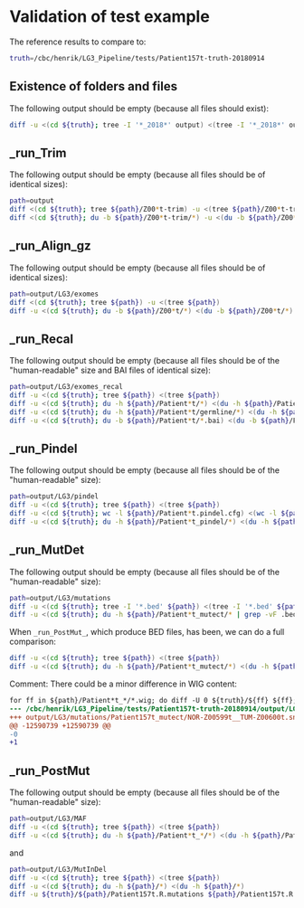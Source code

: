 # Validation of test example

The reference results to compare to:
```sh
truth=/cbc/henrik/LG3_Pipeline/tests/Patient157t-truth-20180914
```

## Existence of folders and files

The following output should be empty (because all files should exist):

```sh
diff -u <(cd ${truth}; tree -I '*_2018*' output) <(tree -I '*_2018*' output)
```

## _run_Trim

The following output should be empty (because all files should be of identical sizes):
```sh
path=output
diff <(cd ${truth}; tree ${path}/Z00*t-trim) -u <(tree ${path}/Z00*t-trim)
diff <(cd ${truth}; du -b ${path}/Z00*t-trim/*) -u <(du -b ${path}/Z00*t-trim/*)
```	     

## _run_Align_gz

The following output should be empty (because all files should be of identical sizes):
```sh
path=output/LG3/exomes
diff <(cd ${truth}; tree ${path}) -u <(tree ${path})
diff -u <(cd ${truth}; du -b ${path}/Z00*t/*) <(du -b ${path}/Z00*t/*)
``` 


## _run_Recal

The following output should be empty (because all files should be of the "human-readable" size and BAI files of identical size):
```sh
path=output/LG3/exomes_recal
diff -u <(cd ${truth}; tree ${path}) <(tree ${path})
diff -u <(cd ${truth}; du -h ${path}/Patient*t/*) <(du -h ${path}/Patient*t/*)
diff -u <(cd ${truth}; du -h ${path}/Patient*t/germline/*) <(du -h ${path}/Patient*t/germline/*)
diff -u <(cd ${truth}; du -b ${path}/Patient*t/*.bai) <(du -b ${path}/Patient*t/*.bai)
```


## _run_Pindel

The following output should be empty (because all files should be of the "human-readable" size):

```sh
path=output/LG3/pindel
diff -u <(cd ${truth}; tree ${path}) <(tree ${path})
diff -u <(cd ${truth}; wc -l ${path}/Patient*t.pindel.cfg) <(wc -l ${path}/Patient*t.pindel.cfg)
diff -u <(cd ${truth}; du -h ${path}/Patient*t_pindel/*) <(du -h ${path}/Patient*t_pindel/*)
```
 
## _run_MutDet

The following output should be empty (because all files should be of the "human-readable" size):

```sh
path=output/LG3/mutations
diff -u <(cd ${truth}; tree -I '*.bed' ${path}) <(tree -I '*.bed' ${path})
diff -u <(cd ${truth}; du -h ${path}/Patient*t_mutect/* | grep -vF .bed) <(du -h ${path}/Patient*t_mutect/* | grep -vF .bed)
```

When `_run_PostMut_`, which produce BED files, has been, we can do a full comparison:
```sh
diff -u <(cd ${truth}; tree ${path}) <(tree ${path})
diff -u <(cd ${truth}; du -h ${path}/Patient*t_mutect/*) <(du -h ${path}/Patient*t_mutect/*)
```

Comment: There could be a minor difference in WIG content:
```diff
for ff in ${path}/Patient*t_*/*.wig; do diff -U 0 ${truth}/${ff} ${ff}; done
--- /cbc/henrik/LG3_Pipeline/tests/Patient157t-truth-20180914/output/LG3/mutations/Patient157t_mutect/NOR-Z00599t__TUM-Z00600t.snvs.coverage.mutect.wig      2018-09-15 14:09:40.391889978 -0700
+++ output/LG3/mutations/Patient157t_mutect/NOR-Z00599t__TUM-Z00600t.snvs.coverage.mutect.wig   2018-09-18 15:34:03.471534304 -0700
@@ -12590739 +12590739 @@
-0
+1
```

## _run_PostMut

The following output should be empty (because all files should be of the "human-readable" size):

```sh
path=output/LG3/MAF
diff -u <(cd ${truth}; tree ${path}) <(tree ${path})
diff -u <(cd ${truth}; du -h ${path}/Patient*t_*/*) <(du -h ${path}/Patient*t_*/*)
```
and
```sh
path=output/LG3/MutInDel
diff -u <(cd ${truth}; tree ${path}) <(tree ${path})
diff -u <(cd ${truth}; du -h ${path}/*) <(du -h ${path}/*)
diff -u ${truth}/${path}/Patient157t.R.mutations ${path}/Patient157t.R.mutations
```
